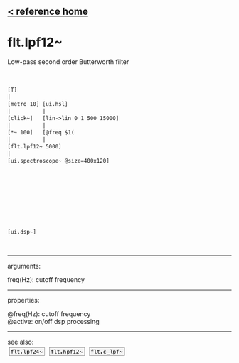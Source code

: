 [< reference home](ceammc_lib.html)
---

# flt.lpf12~


Low-pass second order Butterworth filter

```


[T]
|
[metro 10] [ui.hsl]
|          |
[click~]   [lin->lin 0 1 500 15000]
|          |
[*~ 100]   [@freq $1(
|          |
[flt.lpf12~ 5000]
|
[ui.spectroscope~ @size=400x120]









[ui.dsp~]

            
```

---
arguments:

freq(Hz): cutoff
            frequency<br>

---
properties:

@freq(Hz): cutoff frequency<br>
@active: on/off dsp
            processing<br>

---
see also:<br>
[![flt.lpf24~](img/object_flt.lpf24~.png)](flt.lpf24~.html)
[![flt.hpf12~](img/object_flt.hpf12~.png)](flt.hpf12~.html)
[![flt.c_lpf~](img/object_flt.c_lpf~.png)](flt.c_lpf~.html)
